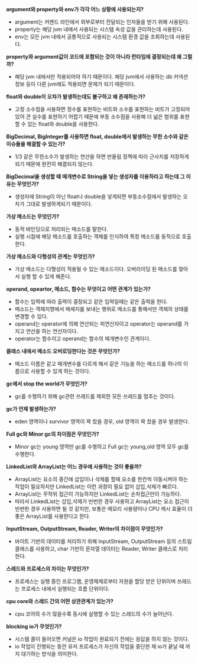 **argument와 property와 env가 각각 어느 상황에 사용되는지?**

- argument는 커멘드 라인에서 외부로부터 전달되는 인자들을 받기 위해 사용된다.
- property는 해당 jvm 내에서 사용되는 시스템 속성 값을 관리하는데 사용된다.
- env는 모든 jvm 내에서 공통적으로 사용되는 시스템 환경 값을 조회하는데 사용된다.

**property와 argument값이 코드에 포함되는 것이 아니라 런타임에 결정되는데 왜 그럴까?**

- 해당 jvm 내에서만 적용되어야 하기 때문이다. 해당 jvm에서 사용하는 db 커넥션 정보 등이 다른 jvm에도 적용되면 문제가 되기 때문이다.

**float와 double이 오차가 발생하는데도 불구하고 왜 존재하는가?**

- 고정 소수점을 사용하면 정수를 표현하는 비트와 소수를 표현하는 비트가 고정되어 있어 큰 실수를 표현하기 어렵기 때문에 부동 소수점을 사용해 더 넓은 범위를 표현할 수 있는 float와 double을 사용한다.

**BigDecimal, BigInteger를 사용하면 float, double에서 발생하는 무한 소수와 같은 이슈들을 해결할 수 있는가?**

- 1/3 같은 무한소수가 발생하는 연산을 하면 반올림 정책에 따라 근사치를 저장하게 되기 때문에 완전히 해결되지 않는다.

**BigDecimal을 생성할 때 매개변수로 String을 넣는 생성자를 이용하라고 하는데 그 이유는 무엇인가?**

- 생성자에 String이 아닌 float나 double을 넣게되면 부동소수점에서 발생하는 오차가 그대로 발생하게되기 때문이다.

**가상 메소드는 무엇인가?**

- 동적 바인딩으로 처리되는 메소드를 말한다.
- 실행 시점에 해당 메소드를 호출하는 객체를 인식하여 특정 메소드를 동적으로 호출한다.

**가상 메소드와 다형성의 관계는 무엇인가?**

- 가상 메소드는 다형성이 적용될 수 있는 메소드이다. 오버라이딩 된 메소드를 찾아서 실행 할 수 있게 해준다.

**operand, opeartor, 메소드, 함수는 무엇이고 어떤 관계가 있는가?**

- 함수는 입력에 따라 출력이 결정되고 같은 입력일때는 같은 출력을 한다.
- 메소드는 객체지향에서 메세지를 보내는 행위로 메소드를 통해서만 객체의 상태를 변경할 수 있다.
- operand는 operator에 의해 연산되는 피연산자이고 operator는 operand를 가지고 연산을 하는 연산자이다.
- operator는 함수이고 operand는 함수의 매개변수인 관계이다.

**클래스 내에서 메소드 오버로딩한다는 것은 무엇인가?**

- 메소드 이름은 같고 매개변수를 다르게 해서 같은 기능을 하는 메소드를 하나의 이름으로 사용할 수 있게 하는 것이다.

**gc에서 stop the world가 무엇인가?**

- gc를 수행하기 위해 gc관련 쓰레드를 제외한 모든 쓰레드를 멈추는 것이다.

**gc가 언제 발생하는가?**

- eden 영역이나 survivor 영역이 꽉 찼을 경우, old 영역이 꽉 찼을 경우 발생한다.

**Full gc와 Minor gc의 차이점은 무엇인가?**

- Minor gc는  young 영역만 gc를 수행하고 Full gc는 young,old 영역 모두 gc를 수행한다.

**LinkedList와 ArrayList는 어느 경우에 사용하는 것이 좋을까?**

- ArrayList는 요소의 중간에 삽입이나 삭제를 할때 요소를 한칸씩 이동시켜야 하는 작업이 필요하지만 LinkedList는 이런 과정이 필요 없어 삽입,삭제가 빠르다.
- ArrayList는 무작위 접근이 가능하지만 LinkedList는 순차접근만이 가능하다.
- 따라서 LinkedList는 삽입,삭제가 빈번한 경우 사용하고 ArrayList는 요소 접근이 빈번한 경우 사용하면 될 것 같지만, 보통은 메모리 사용량이나 CPU 캐시 효율이 더 좋은 ArrayList를 사용한다고 한다.

**InputStream, OutputStream, Reader, Writer의 차이점이 무엇인가?**

- 바이트 기반의 데이터를 처리하기 위해 InputStream, OutputStream 등의 스트림 클래스를 사용하고, char 기반의 문자열 데이터는 Reader, Writer 클래스로 처리한다.

**스레드와 프로세스의 차이는 무엇인가?**

- 프로세스는 실행 중인 프로그램, 운영체제로부터 자원을 할당 받은 단위이며 쓰레드는 프로세스 내에서 실행되는 흐름 단위이다.

**cpu core와 스레드 간의 어떤 상관관계가 있는가?**

- cpu 코어의 수가 많을수록 동시에 실행할 수 있는 스레드의 수가 늘어난다.

**blocking io가 무엇인가?**

- 시스템 콜이 들어오면 커널은 io 작업이 완료되기 전에는 응답을 하지 않는 것이다.
- io 작업이 진행되는 동안 유저 프로세스가 자신의 작업을 중단한 채 io가 끝날 때 까지 대기하는 방식을 의미한다.
